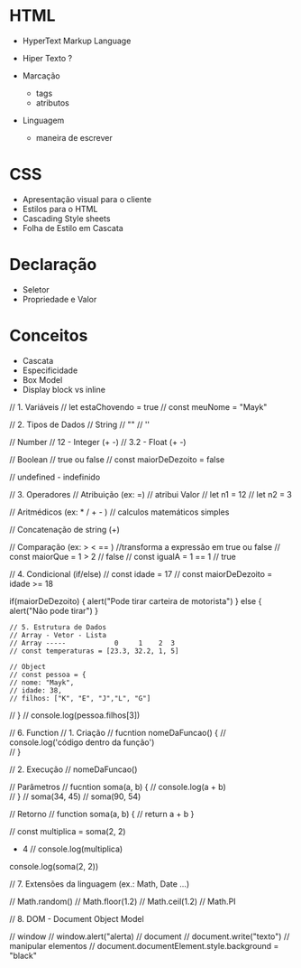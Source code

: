 # HTML
- HyperText Markup  Language

- Hiper Texto ?
- Marcação
  - tags
  - atributos
- Linguagem
  - maneira de escrever

# CSS
  - Apresentação visual para o cliente
  - Estilos para o HTML
  - Cascading Style sheets
  - Folha de Estilo em Cascata

  # Declaração
  - Seletor
  - Propriedade e Valor

  # Conceitos
  - Cascata
  - Especificidade
  - Box Model
  - Display block vs inline


// 1. Variáveis
// let estaChovendo = true
// const meuNome = "Mayk"

// 2. Tipos de Dados
// String
// ""
// ''

// Number 
// 12 - Integer (+ -)
// 3.2 - Float (+ -)

// Boolean
// true ou false
// const maiorDeDezoito = false

// undefined - indefinido

// 3. Operadores
  // Atribuição (ex: =)
  // atribui Valor
  // let n1 = 12
  // let n2 = 3

  // Aritmédicos (ex: * / + - )
  // calculos matemáticos simples

  // Concatenação de string (+)

  // Comparação (ex: > < == )
  //transforma a expressão em true ou false
  // const maiorQue = 1 > 2 // false
  // const igualA = 1 == 1 // true

  // 4. Condicional (if/else)
  // const idade = 17
  // const maiorDeDezoito = idade >= 18

  if(maiorDeDezoito) {
    alert("Pode tirar carteira de motorista")
    } else {
      alert("Não pode tirar")
    }

    // 5. Estrutura de Dados
    // Array - Vetor - Lista
    // Array -----            0     1    2  3
    // const temperaturas = [23.3, 32.2, 1, 5]

    // Object
    // const pessoa = {
    // nome: "Mayk",
    // idade: 38,
    // filhos: ["K", "E", "J","L", "G"]
   // }
    // console.log(pessoa.filhos[3])

  // 6. Function
  // 1. Criação
  // fucntion nomeDaFuncao() {
  // console.log('código dentro da função')  
  //  }

  // 2. Execução
  // nomeDaFuncao()

  // Parâmetros
  // fucntion soma(a, b) {
  // console.log(a + b)  
  // }
  // soma(34, 45)
  // soma(90, 54)

  // Retorno
  // function soma(a, b) {
  //   return a + b
  }

  // const multiplica = soma(2, 2)
 * 4
  // console.log(multiplica)

  console.log(soma(2, 2))


  // 7. Extensões da linguagem (ex.: Math, Date ...)

  // Math.random()
  // Math.floor(1.2)
  // Math.ceil(1.2)
  // Math.PI


  // 8. DOM - Document Object Model

  // window
  // window.alert("alerta)
  // document
  // document.write("texto")
  // manipular elementos
  // document.documentElement.style.background = "black"